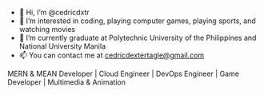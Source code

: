 - 👋 Hi, I’m @cedricdxtr
- 👀 I’m interested in coding, playing computer games, playing sports, and watching movies
- 🌱 I’m currently graduate at Polytechnic University of the Philippines and National University Manila 
- 📫 You can contact me at cedricdextertagle@gmail.com 


MERN & MEAN Developer | Cloud Engineer | DevOps Engineer | Game Developer | Multimedia & Animation

